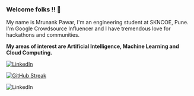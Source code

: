 ### Welcome folks !! 👋
My name is Mrunank Pawar, I'm an engineering student at SKNCOE, Pune. I'm Google Crowdsource Influencer and I have tremendous love for hackathons and communities.

__My areas of interest are Artificial Intelligence, Machine Learning and Cloud Computing.__

<a href="https://www.linkedin.com/in/mrunankpawar/" target="_blank"><img src="LinkedIn.png" alt="LinkedIn"> </a>

[![GitHub Streak](https://github-readme-streak-stats.herokuapp.com/?user=mrunankpawar)](https://git.io/streak-stats)

<!--
**mrunankpawar/mrunankpawar** is a ✨ _special_ ✨ repository because its `README.md` (this file) appears on your GitHub profile.

Here are some ideas to get you started:

- 🔭 I’m currently working on ...
- 🌱 I’m currently learning 
- 👯 I’m looking to collaborate on ...
- 🤔 I’m looking for help with ...
- 💬 Ask me about ...
- 📫 How to reach me: ...
- 😄 Pronouns: **He/His/Him**
- ⚡ Fun fact: ...
- <a href="https://www.linkedin.com/in/mrunankpawar/">LinkedIn</a>
-->
![LinkedIn](https://user-images.githubusercontent.com/65391854/116841508-12771d00-abf7-11eb-96e9-749fb5c480b1.png)
